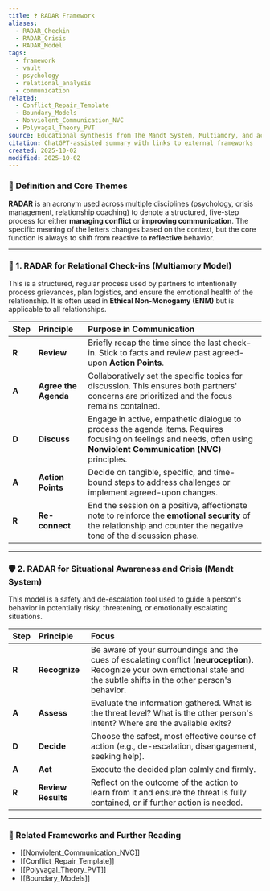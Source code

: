 ```yaml
---
title: ❓ RADAR Framework
aliases:
  - RADAR_Checkin
  - RADAR_Crisis
  - RADAR_Model
tags:
  - framework
  - vault
  - psychology
  - relational_analysis
  - communication
related:
  - Conflict_Repair_Template
  - Boundary_Models
  - Nonviolent_Communication_NVC
  - Polyvagal_Theory_PVT
source: Educational synthesis from The Mandt System, Multiamory, and academic methodology
citation: ChatGPT-assisted summary with links to external frameworks
created: 2025-10-02
modified: 2025-10-02
---
```

### 🧩 Definition and Core Themes

**RADAR** is an acronym used across multiple disciplines (psychology, crisis management, relationship coaching) to denote a structured, five-step process for either **managing conflict** or **improving communication**. The specific meaning of the letters changes based on the context, but the core function is always to shift from reactive to **reflective** behavior.

---

### 💖 1. RADAR for Relational Check-ins (Multiamory Model)

This is a structured, regular process used by partners to intentionally process grievances, plan logistics, and ensure the emotional health of the relationship. It is often used in **Ethical Non-Monogamy (ENM)** but is applicable to all relationships.

| Step | Principle | Purpose in Communication |
| :--- | :--- | :--- |
| **R** | **Review** | Briefly recap the time since the last check-in. Stick to facts and review past agreed-upon **Action Points**. |
| **A** | **Agree the Agenda** | Collaboratively set the specific topics for discussion. This ensures both partners' concerns are prioritized and the focus remains contained. |
| **D** | **Discuss** | Engage in active, empathetic dialogue to process the agenda items. Requires focusing on feelings and needs, often using **Nonviolent Communication (NVC)** principles. |
| **A** | **Action Points** | Decide on tangible, specific, and time-bound steps to address challenges or implement agreed-upon changes. |
| **R** | **Re-connect** | End the session on a positive, affectionate note to reinforce the **emotional security** of the relationship and counter the negative tone of the discussion phase. |

---

### 🛡️ 2. RADAR for Situational Awareness and Crisis (Mandt System)

This model is a safety and de-escalation tool used to guide a person's behavior in potentially risky, threatening, or emotionally escalating situations.

| Step | Principle | Focus |
| :--- | :--- | :--- |
| **R** | **Recognize** | Be aware of your surroundings and the cues of escalating conflict (**neuroception**). Recognize your own emotional state and the subtle shifts in the other person's behavior. |
| **A** | **Assess** | Evaluate the information gathered. What is the threat level? What is the other person's intent? Where are the available exits? |
| **D** | **Decide** | Choose the safest, most effective course of action (e.g., de-escalation, disengagement, seeking help). |
| **A** | **Act** | Execute the decided plan calmly and firmly. |
| **R** | **Review Results** | Reflect on the outcome of the action to learn from it and ensure the threat is fully contained, or if further action is needed. |

---

### 🔗 Related Frameworks and Further Reading

-   [[Nonviolent_Communication_NVC]]
-   [[Conflict_Repair_Template]]
-   [[Polyvagal_Theory_PVT]]
-   [[Boundary_Models]]